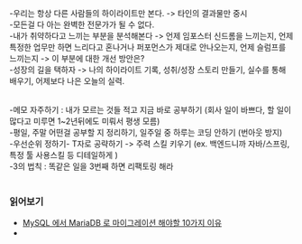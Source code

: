 



-우리는 항상 다른 사람들의 하이라이트만 본다. -> 타인의 결과물만 중시<br>
-모든걸 다 아는 완벽한 전문가가 될 수 없다. <br>
-내가 취약하다고 느끼는 부분을 분석해본다 -> 언제 임포스터 신드롬을 느끼는지, 언제 특정한 업무만 하면 느리다고 혼나거나 퍼포먼스가 제대로 안나오는지, 언제 슬럼프를 느끼는지 -> 이 부분에 대한 개선 방안은? <br>
-성장의 길을 택하자 -> 나의 하이라이트 기록, 성취/성장 스토리 만들기, 실수를 통해 배우기, 어제보다 나은 오늘의 실력.<br>
<br>

-메모 자주하기 : 내가 모르는 것들 적고 지금 바로 공부하기 (회사 일이 바쁘다, 할 일이 많다고 미루면 1~2년뒤에도 미뤄서 평생 모름) <br>
-평일, 주말 어떤걸 공부할 지 정리하기, 일주일 중 하루는 코딩 안하기 (번아웃 방지) <br>
-우선순위 정하기- T자로 공략하기 -> 주력 스킬 키우기 (ex. 백엔드니까 자바/스프링, 특정 툴 사용스킬 등 디테일하게 )<br>
-3의 법칙 : 똑같은 일을 3번째 하면 리팩토링 해라<br>
<br>





### 읽어보기
- [MySQL 에서 MariaDB 로 마이그레이션 해야할 10가지 이유](https://xdhyix.wordpress.com/2016/03/24/mysql-%EC%97%90%EC%84%9C-mariadb-%EB%A1%9C-%EB%A7%88%EC%9D%B4%EA%B7%B8%EB%A0%88%EC%9D%B4%EC%85%98-%ED%95%B4%EC%95%BC%ED%95%A0-10%EA%B0%80%EC%A7%80-%EC%9D%B4%EC%9C%A0/)
- 
